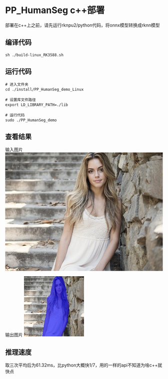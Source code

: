 # PP_HumanSeg c++部署
部署在c++上之前，请先运行rknpu2/python代码，将onnx模型转换成rknn模型

## 编译代码
```text
sh ./build-linux_RK3588.sh
```

## 运行代码
```text
# 进入文件夹
cd ./install/PP_HumanSeg_demo_Linux

# 设置库文件路径
export LD_LIBRARY_PATH=./lib

# 运行代码
sudo ./PP_HumanSeg_demo
```

## 查看结果
输入图片
![输入图片](./install/PP_HumanSeg_demo_Linux/images/before/PP_HumanSeg_demo_input.jpg)

输出图片
![输出图片](./install/PP_HumanSeg_demo_Linux/images/after/result.jpg)

## 推理速度
取三次平均后为61.32ms，比python大概快1/7，用的一样的api不知道为啥c++就快点
